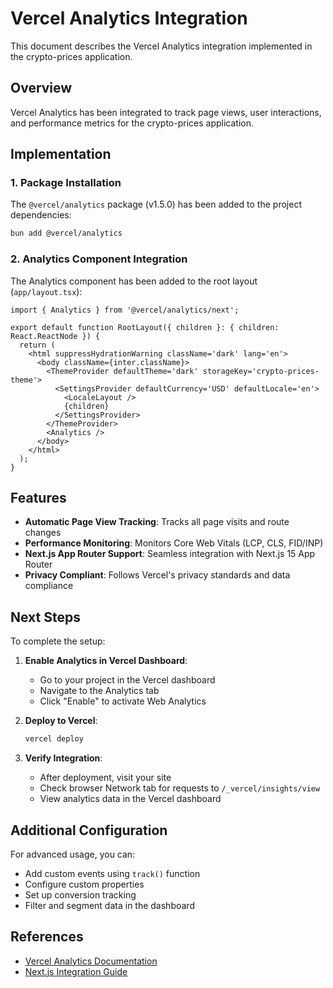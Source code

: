 # Vercel Analytics Integration

This document describes the Vercel Analytics integration implemented in the crypto-prices application.

## Overview

Vercel Analytics has been integrated to track page views, user interactions, and performance metrics for the crypto-prices application.

## Implementation

### 1. Package Installation

The `@vercel/analytics` package (v1.5.0) has been added to the project dependencies:

```bash
bun add @vercel/analytics
```

### 2. Analytics Component Integration

The Analytics component has been added to the root layout (`app/layout.tsx`):

```tsx
import { Analytics } from '@vercel/analytics/next';

export default function RootLayout({ children }: { children: React.ReactNode }) {
  return (
    <html suppressHydrationWarning className='dark' lang='en'>
      <body className={inter.className}>
        <ThemeProvider defaultTheme='dark' storageKey='crypto-prices-theme'>
          <SettingsProvider defaultCurrency='USD' defaultLocale='en'>
            <LocaleLayout />
            {children}
          </SettingsProvider>
        </ThemeProvider>
        <Analytics />
      </body>
    </html>
  );
}
```

## Features

- **Automatic Page View Tracking**: Tracks all page visits and route changes
- **Performance Monitoring**: Monitors Core Web Vitals (LCP, CLS, FID/INP)
- **Next.js App Router Support**: Seamless integration with Next.js 15 App Router
- **Privacy Compliant**: Follows Vercel's privacy standards and data compliance

## Next Steps

To complete the setup:

1. **Enable Analytics in Vercel Dashboard**:

   - Go to your project in the Vercel dashboard
   - Navigate to the Analytics tab
   - Click "Enable" to activate Web Analytics

2. **Deploy to Vercel**:

   ```bash
   vercel deploy
   ```

3. **Verify Integration**:
   - After deployment, visit your site
   - Check browser Network tab for requests to `/_vercel/insights/view`
   - View analytics data in the Vercel dashboard

## Additional Configuration

For advanced usage, you can:

- Add custom events using `track()` function
- Configure custom properties
- Set up conversion tracking
- Filter and segment data in the dashboard

## References

- [Vercel Analytics Documentation](https://vercel.com/docs/analytics/quickstart)
- [Next.js Integration Guide](https://vercel.com/docs/analytics/quickstart#add-the-analytics-component-to-your-app)
